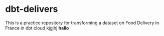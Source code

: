 # dbt-delivers
 This is a practice repository for transforming a dataset on Food Delivery in France in dbt cloud
kjgjhj
**hallo**

